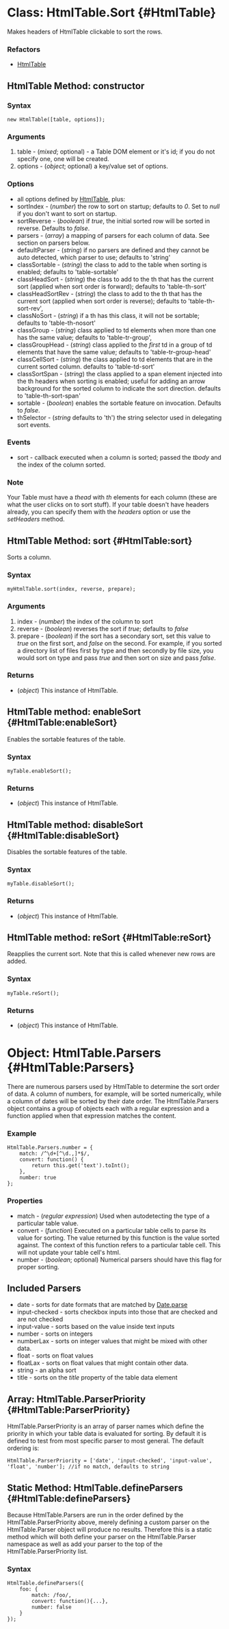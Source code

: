 Class: HtmlTable.Sort {#HtmlTable}
==================================

Makes headers of HtmlTable clickable to sort the rows.

### Refactors

* [HtmlTable][]


HtmlTable Method: constructor
-----------------------------

### Syntax

	new HtmlTable([table, options]);

### Arguments

1. table - (*mixed*; optional) - a Table DOM element or it's id; if you do not specify one, one will be created.
2. options - (*object*; optional) a key/value set of options.

### Options

* all options defined by [HtmlTable][], plus:
* sortIndex - (*number*) the row to sort on startup; defaults to *0*. Set to *null* if you don't want to sort on startup.
* sortReverse - (*boolean*) if *true*, the initial sorted row will be sorted in reverse. Defaults to *false*.
* parsers - (*array*) a mapping of parsers for each column of data. See section on parsers below.
* defaultParser - (*string*) if no parsers are defined and they cannot be auto detected, which parser to use; defaults to 'string'
* classSortable - (*string*) the class to add to the table when sorting is enabled; defaults to 'table-sortable'
* classHeadSort - (*string*) the class to add to the th that has the current sort (applied when sort order is forward); defaults to 'table-th-sort'
* classHeadSortRev - (*string*) the class to add to the th that has the current sort (applied when sort order is reverse); defaults to 'table-th-sort-rev',
* classNoSort - (*string*) if a th has this class, it will not be sortable; defaults to 'table-th-nosort'
* classGroup - (*string*) class applied to td elements when more than one has the same value; defaults to 'table-tr-group',
* classGroupHead - (*string*) class applied to the *first* td in a group of td elements that have the same value; defaults to 'table-tr-group-head'
* classCellSort - (*string*) the class applied to td elements that are in the current sorted column. defaults to 'table-td-sort'
* classSortSpan - (*string*) the class applied to a span element injected into the th headers when sorting is enabled; useful for adding an arrow background for the sorted column to indicate the sort direction. defaults to 'table-th-sort-span'
* sortable - (*boolean*) enables the sortable feature on invocation. Defaults to *false*.
* thSelector - (*string* defaults to 'th') the string selector used in delegating sort events.

### Events

* sort - callback executed when a column is sorted; passed the *tbody* and the index of the column sorted.

### Note

Your Table must have a *thead* with *th* elements for each column (these are what the user clicks on to sort stuff). If your table doesn't have headers already, you can specify them with the *headers* option or use the *setHeaders* method.


HtmlTable Method: sort {#HtmlTable:sort}
----------------------------------------

Sorts a column.

### Syntax

	myHtmlTable.sort(index, reverse, prepare);

### Arguments

1. index - (*number*) the index of the column to sort
2. reverse - (*boolean*) reverses the sort if *true*; defaults to *false*
3. prepare - (*boolean*) if the sort has a secondary sort, set this value to *true* on the first sort, and *false* on the second. For example, if you sorted a directory list of files first by type and then secondly by file size, you would sort on type and pass *true* and then sort on size and pass *false*.

### Returns

* (*object*) This instance of HtmlTable.

HtmlTable method: enableSort {#HtmlTable:enableSort}
----------------------------------------------------

Enables the sortable features of the table.

### Syntax

	myTable.enableSort();

### Returns

* (*object*) This instance of HtmlTable.

HtmlTable method: disableSort {#HtmlTable:disableSort}
------------------------------------------------------

Disables the sortable features of the table.

### Syntax

	myTable.disableSort();

### Returns

* (*object*) This instance of HtmlTable.

HtmlTable method: reSort {#HtmlTable:reSort}
--------------------------------------------

Reapplies the current sort. Note that this is called whenever new rows are added.

### Syntax

	myTable.reSort();

### Returns

* (*object*) This instance of HtmlTable.

Object: HtmlTable.Parsers {#HtmlTable:Parsers}
==============================================

There are numerous parsers used by HtmlTable to determine the sort order of data. A column of numbers, for example, will be sorted numerically, while a column of dates will be sorted by their date order. The HtmlTable.Parsers object contains a group of objects each with a regular expression and a function applied when that expression matches the content.

### Example

	HtmlTable.Parsers.number = {
		match: /^\d+[^\d.,]*$/,
		convert: function() {
			return this.get('text').toInt();
		},
		number: true
	};

### Properties

* match - (*regular expression*) Used when autodetecting the type of a particular table value.
* convert - (*function*) Executed on a particular table cells to parse its value for sorting. The value returned by this function is the value sorted against. The context of this function refers to a particular table cell. This will not update your table cell's html.
* number - (*boolean*; optional) Numerical parsers should have this flag for proper sorting.

Included Parsers
----------------

* date - sorts for date formats that are matched by [Date.parse][]
* input-checked - sorts checkbox inputs into those that are checked and are not checked
* input-value - sorts based on the value inside text inputs
* number - sorts on integers
* numberLax - sorts on integer values that might be mixed with other data.
* float - sorts on float values
* floatLax - sorts on float values that might contain other data.
* string - an alpha sort
* title - sorts on the *title* property of the table data element

Array: HtmlTable.ParserPriority {#HtmlTable:ParserPriority}
-----------------------------------------------------------

HtmlTable.ParserPriority is an array of parser names which define the priority in which your table data is evaluated for sorting. By default it is defined to test from most specific parser to most general. The default ordering is:

	HtmlTable.ParserPriority = ['date', 'input-checked', 'input-value', 'float', 'number']; //if no match, defaults to string

Static Method: HtmlTable.defineParsers {#HtmlTable:defineParsers}
-----------------------------------------------------------------

Because HtmlTable.Parsers are run in the order defined by the HtmlTable.ParserPriority above, merely defining a custom parser on the HtmlTable.Parser object will produce no results. Therefore this is a static method which will both define your parser on the HtmlTable.Parser namespace as well as add your parser to the top of the HtmlTable.ParserPriority list.

### Syntax

	HtmlTable.defineParsers({
		foo: {
			match: /foo/,
			convert: function(){...},
			number: false
		}
	});

[HtmlTable]: /more/Interface/HtmlTable
[Date.parse]: /more/Types/Date#Date:parse
